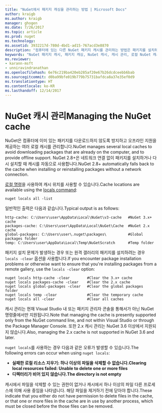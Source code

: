 ```yaml
---
title: "NuGet에서 패키지 캐싱을 관리하는 방법 | Microsoft Docs"
author: kraigb
ms.author: kraigb
manager: ghogen
ms.date: 7/26/2017
ms.topic: article
ms.prod: nuget
ms.technology: 
ms.assetid: 3932217d-780d-4bd1-ad15-767acd3e8870
description: "컴퓨터에 있는 다른 NuGet 패키지 캐시를 관리하는 방법은 패키지를 설치하거나 복원할 때 사용됩니다."
keywords: "NuGet 패키지 캐시, 패키지 캐싱, NuGet 캐시, 캐시 관리, 로컬 NuGet 캐시, 전역 NuGet 캐시, NuGet 로컬 명령, 캐시 지우기"
ms.reviewer:
- karann-msft
- unniravindranathan
ms.openlocfilehash: 6e76c219ba420eb285af20e67b26dcdceebb6bab
ms.sourcegitcommit: d0ba99bfe019b779b75731bafdca8a37e35ef0d9
ms.translationtype: HT
ms.contentlocale: ko-KR
ms.lasthandoff: 12/14/2017
---
```

# <a name="managing-the-nuget-cache"></a><span data-ttu-id="3f285-104">NuGet 캐시 관리</span><span class="sxs-lookup"><span data-stu-id="3f285-104">Managing the NuGet cache</span></span>

<span data-ttu-id="3f285-105">NuGet은 컴퓨터에 이미 있는 패키지를 다운로드하지 않도록 방지하고 오프라인 지원을 제공하는 여러 로컬 캐시를 관리합니다.</span><span class="sxs-lookup"><span data-stu-id="3f285-105">NuGet manages several local caches to avoid downloading packages that are already on the computer, and to provide offline support.</span></span> <span data-ttu-id="3f285-106">NuGet 2.8+은 네트워크 연결 없이 패키지를 설치하거나 다시 설치할 때 캐시를 자동으로 사용합니다.</span><span class="sxs-lookup"><span data-stu-id="3f285-106">NuGet 2.8+ automatically falls back to the cache when installing or reinstalling packages without a network connection.</span></span>

<span data-ttu-id="3f285-107">[로컬 명령](../tools/cli-ref-locals.md)을 사용하여 캐시 위치를 사용할 수 있습니다.</span><span class="sxs-lookup"><span data-stu-id="3f285-107">Cache locations are available using the [locals command](../tools/cli-ref-locals.md):</span></span>

```
nuget locals all -list
```

<span data-ttu-id="3f285-108">일반적인 출력은 다음과 같습니다.</span><span class="sxs-lookup"><span data-stu-id="3f285-108">Typical output is as follows:</span></span>

    http-cache: C:\Users\user\AppData\Local\NuGet\v3-cache   #NuGet 3.x+ cache
    packages-cache: C:\Users\user\AppData\Local\NuGet\Cache  #NuGet 2.x cache
    global-packages: C:\Users\user\.nuget\packages\          #Global packages folder
    temp: C:\Users\user\AppData\Local\Temp\NuGetScratch      #Temp folder

<span data-ttu-id="3f285-109">패키지 설치 문제가 발생하는 경우 또는 원격 갤러리의 패키지를 설치하려는 경우 `locals -clear` 옵션을 사용합니다.</span><span class="sxs-lookup"><span data-stu-id="3f285-109">If you encounter package installation problems or otherwise want to ensure that you're installing packages from a remote gallery, use the `locals -clear` option:</span></span>

```
nuget locals http-cache -clear        #Clear the 3.x+ cache
nuget locals packages-cache -clear    #Clear the 2.x cache
nuget locals global-packages -clear   #Clear the global packages folder
nuget locals temp -clear              #Clear the temporary cache
nuget locals all -clear               #Clear all caches
```

<span data-ttu-id="3f285-110">캐시 관리는 현재 Visual Studio 내 또는 패키지 관리자 콘솔을 통해서가 아닌 NuGet 명령줄에서만 지원됩니다.</span><span class="sxs-lookup"><span data-stu-id="3f285-110">Note that managing the cache is presently supported only from the NuGet command line, and not within Visual Studio or through the Package Manager Console.</span></span> <span data-ttu-id="3f285-111">또한 2.x 캐시 관리는 NuGet 3.6 이상에서 지원되지 않습니다.</span><span class="sxs-lookup"><span data-stu-id="3f285-111">Also, managing the 2.x cache is not supported in NuGet 3.6 and later.</span></span>

<span data-ttu-id="3f285-112">`nuget locals`를 사용하는 경우 다음과 같은 오류가 발생할 수 있습니다.</span><span class="sxs-lookup"><span data-stu-id="3f285-112">The following errors can occur when using `nuget locals`:</span></span>

* <span data-ttu-id="3f285-113">**실패한 로컬 리소스 지우기: 하나 이상의 파일을 삭제할 수 없습니다.**</span><span class="sxs-lookup"><span data-stu-id="3f285-113">**Clearing local resources failed: Unable to delete one or more files**</span></span>
* <span data-ttu-id="3f285-114">**디렉터리가 비어 있지 않습니다.**</span><span class="sxs-lookup"><span data-stu-id="3f285-114">**The directory is not empty**</span></span>

<span data-ttu-id="3f285-115">캐시에서 파일을 삭제할 수 있는 권한이 없거나 캐시에서 하나 이상의 파일 다른 프로세스에 의해 사용 중임을 나타냅니다. 해당 파일을 제거하기 전에 닫아야 합니다.</span><span class="sxs-lookup"><span data-stu-id="3f285-115">These indicate that you either do not have permission to delete files in the cache, or that one or more files in the cache are in use by another process, which must be closed before the those files can be removed.</span></span>
